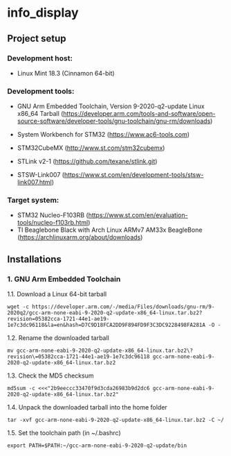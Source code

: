 # info_display

## Project setup

### Development host:
- Linux Mint 18.3 (Cinnamon 64-bit)

### Development tools:
- GNU Arm Embedded Toolchain, Version 9-2020-q2-update Linux x86_64 Tarball (https://developer.arm.com/tools-and-software/open-source-software/developer-tools/gnu-toolchain/gnu-rm/downloads)

- System Workbench for STM32 (https://www.ac6-tools.com)
- STM32CubeMX (http://www.st.com/stm32cubemx)
- STLink v2-1 (https://github.com/texane/stlink.git)
- STSW-Link007 (https://www.st.com/en/development-tools/stsw-link007.html)

### Target system:
- STM32 Nucleo-F103RB (https://www.st.com/en/evaluation-tools/nucleo-f103rb.html)
- TI Beaglebone Black with Arch Linux ARMv7 AM33x BeagleBone (https://archlinuxarm.org/about/downloads)

## Installations

### 1. GNU Arm Embedded Toolchain

  1.1. Download a Linux 64-bit tarball
```
wget -c https://developer.arm.com/-/media/Files/downloads/gnu-rm/9-2020q2/gcc-arm-none-eabi-9-2020-q2-update-x86_64-linux.tar.bz2?revision=05382cca-1721-44e1-ae19-1e7c3dc96118&la=en&hash=D7C9D18FCA2DD9F894FD9F3C3DC9228498FA281A -O -
```
  1.2. Rename the downloaded tarball
```
mv gcc-arm-none-eabi-9-2020-q2-update-x86_64-linux.tar.bz2\?revision\=05382cca-1721-44e1-ae19-1e7c3dc96118 gcc-arm-none-eabi-9-2020-q2-update-x86_64-linux.tar.bz2
```
  1.3. Check the MD5 checksum
```
md5sum -c <<<"2b9eeccc33470f9d3cda26983b9d2dc6 gcc-arm-none-eabi-9-2020-q2-update-x86_64-linux.tar.bz2"
```
  1.4. Unpack the downloaded tarball into the home folder
```
tar -xvf gcc-arm-none-eabi-9-2020-q2-update-x86_64-linux.tar.bz2 -C ~/
```
  1.5. Set the toolchain path (in ~/.bashrc)
```
export PATH=$PATH:~/gcc-arm-none-eabi-9-2020-q2-update/bin
```
